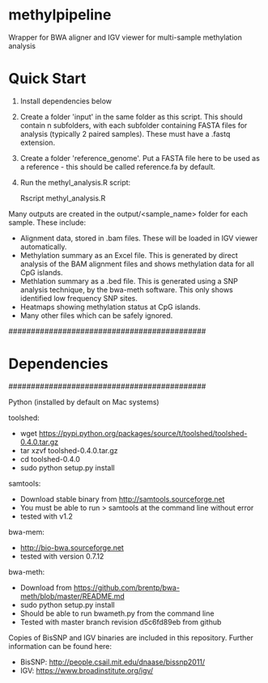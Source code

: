 # methylpipeline
Wrapper for BWA aligner and IGV viewer for multi-sample methylation analysis

# Quick Start

1. Install dependencies below
2. Create a folder 'input' in the same folder as this script. This should contain n subfolders, with each subfolder containing FASTA files for analysis (typically 2 paired samples). These must have a .fastq extension.
3. Create a folder 'reference_genome'. Put a FASTA file here to be used as a reference - this should be called reference.fa by default.
4. Run the methyl_analysis.R script:

    Rscript methyl_analysis.R

Many outputs are created in the output/<sample_name> folder for each sample. These include:
* Alignment data, stored in .bam files. These will be loaded in IGV viewer automatically.
* Methylation summary as an Excel file. This is generated by direct analysis of the BAM alignment files and shows methylation data for all CpG islands.
* Methlation summary as a .bed file. This is generated using a SNP analysis technique, by the bwa-meth software. This only shows identified low frequency SNP sites.
* Heatmaps showing methylation status at CpG islands.
* Many other files which can be safely ignored.

############################################
# Dependencies
############################################

Python (installed by default on Mac systems)

toolshed:

* wget https://pypi.python.org/packages/source/t/toolshed/toolshed-0.4.0.tar.gz
* tar xzvf toolshed-0.4.0.tar.gz
* cd toolshed-0.4.0
* sudo python setup.py install

samtools:
* Download stable binary from http://samtools.sourceforge.net
* You must be able to run > samtools at the command line without error
* tested with v1.2

bwa-mem:
* http://bio-bwa.sourceforge.net
* tested with version 0.7.12

bwa-meth:
* Download from https://github.com/brentp/bwa-meth/blob/master/README.md
* sudo python setup.py install
* Should be able to run bwameth.py from the command line
* Tested with master branch revision d5c6fd89eb from github

Copies of BisSNP and IGV binaries are included in this repository. Further information can be found here:
* BisSNP: http://people.csail.mit.edu/dnaase/bissnp2011/
* IGV: https://www.broadinstitute.org/igv/
